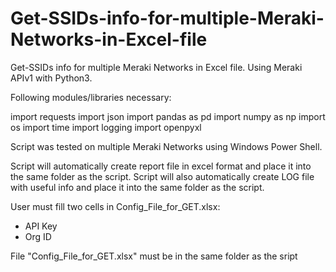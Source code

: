 # Get-SSIDs-info-for-multiple-Meraki-Networks-in-Excel-file
Get-SSIDs info for multiple Meraki Networks in Excel file. Using Meraki APIv1 with Python3.



Following modules/libraries necessary:

import requests
import json
import pandas as pd
import numpy as np
import os
import time
import logging
import openpyxl


Script was tested on multiple Meraki Networks using Windows Power Shell.

Script will automatically create report file in excel format and place it into the same folder as the script.
Script will also automatically create LOG file with useful info and place it into the same folder as the script.

User must fill two cells in Config_File_for_GET.xlsx:
   - API Key
   - Org ID

File "Config_File_for_GET.xlsx" must be in the same folder as the sript
